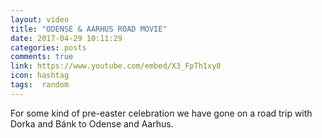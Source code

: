 ```yaml
---
layout: video
title: "ODENSE & AARHUS ROAD MOVIE"
date: 2017-04-29 10:11:29
categories: posts
comments: true
link: https://www.youtube.com/embed/X3_FpTh1xy8
icon: hashtag
tags:  random
---
```


For some kind of pre-easter celebration we have gone on a road trip with Dorka and Bánk to Odense and Aarhus.
